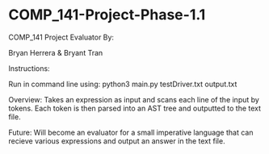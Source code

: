 # COMP_141-Project-Phase-1.1
COMP_141 Project Evaluator By:

Bryan Herrera & Bryant Tran

Instructions:

Run in command line using: python3 main.py testDriver.txt output.txt

Overview:
Takes an expression as input and scans each line of the input by tokens. Each token is then
parsed into an AST tree and outputted to the text file.

Future:
Will become an evaluator for a small imperative language that can recieve various expressions and output
an answer in the text file.
